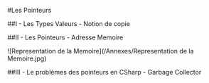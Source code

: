 #Les Pointeurs

##I - Les Types Valeurs - Notion de copie

##II - Les Pointeurs - Adresse Memoire

![Representation de la Memoire](/Annexes/Representation de la Memoire.jpg)

##III - Le problèmes des pointeurs en CSharp - Garbage Collector